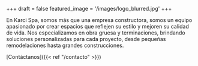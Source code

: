 +++
draft = false
featured_image = '/images/logo_blurred.jpg'
+++

En Karci Spa, somos más que una empresa constructora, somos un equipo apasionado por crear espacios que reflejen su estilo y mejoren su calidad de vida. Nos especializamos en obra gruesa y terminaciones, brindando soluciones personalizadas para cada proyecto, desde pequeñas remodelaciones hasta grandes construcciones.

[Contáctanos]({{< ref "/contacto" >}})  